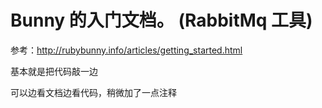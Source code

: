 
# Bunny 的入门文档。 (RabbitMq 工具)

参考：http://rubybunny.info/articles/getting_started.html

基本就是把代码敲一边

可以边看文档边看代码，稍微加了一点注释
